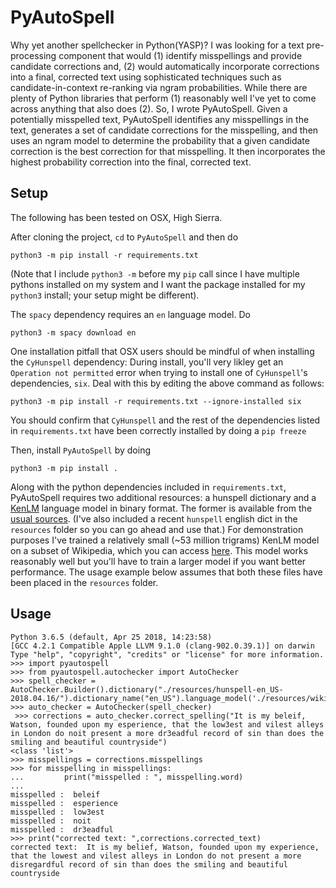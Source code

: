 # PyAutoSpell


Why yet another spellchecker in Python(YASP)? I was looking for a text pre-processing component that would (1) identify misspellings and provide candidate corrections and, (2) would automatically incorporate corrections into a final, corrected text using sophisticated techniques such as candidate-in-context re-ranking via ngram probabilities. While there are plenty of Python libraries that perform (1) reasonably well I've yet to come across anything that also does (2). So, I wrote PyAutoSpell. Given a potentially misspelled text, PyAutoSpell identifies any misspellings in the text, generates a set of candidate corrections for the misspelling, and then uses an ngram model to determine the probability that a given candidate correction is the best correction for that misspelling. It then incorporates the highest probability correction into the final, corrected text. 

## Setup

The following has been tested on OSX, High Sierra.

After cloning the project, `cd` to `PyAutoSpell` and then do

```python3 -m pip install -r requirements.txt```

(Note that I include `python3 -m` before my `pip` call since I have multiple pythons installed on my system and I want the package installed for my `python3` install; your setup might be different).

The `spacy` dependency requires an `en` language model. Do

```python3 -m spacy download en```

One installation pitfall that OSX users should be mindful of when installing the `CyHunspell` dependency: During install, you'll very likley get an `Operation not permitted` error when trying to install one of `CyHunspell`'s dependencies, `six`.  Deal with this by editing the above command as follows:

```python3 -m pip install -r requirements.txt --ignore-installed six```

You should confirm that `CyHunspell` and the rest of the dependencies listed in `requirements.txt` have been correctly installed by doing a `pip freeze` 

Then, install `PyAutoSpell` by doing 

```python3 -m pip install .```

Along with the python dependencies included in ```requirements.txt```, PyAutoSpell requires two additional resources: a hunspell dictionary and a [KenLM](https://github.com/kpu/kenlm) language model in binary format. The former is available from the [usual sources](http://wordlist.aspell.net/). (I've also included a recent `hunspell` english dict in the `resources` folder so you can go ahead and use that.) For demonstration purposes I've trained a relatively small (~53 million trigrams) KenLM model on a subset of Wikipedia, which you can access [here](https://www.dropbox.com/s/4p65y9uso9g3zrr/wiki_lm_truncated_c.klm?dl=0).  This model works reasonably well but you'll have to train a larger model if you want better performance. The usage example below assumes that both these files have been placed in the `resources` folder.


## Usage
```
Python 3.6.5 (default, Apr 25 2018, 14:23:58) 
[GCC 4.2.1 Compatible Apple LLVM 9.1.0 (clang-902.0.39.1)] on darwin
Type "help", "copyright", "credits" or "license" for more information.
>>> import pyautospell
>>> from pyautospell.autochecker import AutoChecker
>>> spell_checker = AutoChecker.Builder().dictionary("./resources/hunspell-en_US-2018.04.16/").dictionary_name("en_US").language_model('./resources/wiki_lm_truncated_c.klm').build()
>>> auto_checker = AutoChecker(spell_checker)
 >>> corrections = auto_checker.correct_spelling("It is my beleif, Watson, founded upon my esperience, that the low3est and vilest alleys in London do noit present a more dr3eadful record of sin than does the smiling and beautiful countryside")
<class 'list'>
>>> misspellings = corrections.misspellings
>>> for misspelling in misspellings:
...         print("misspelled : ", misspelling.word)
... 
misspelled :  beleif
misspelled :  esperience
misspelled :  low3est
misspelled :  noit
misspelled :  dr3eadful
>>> print("corrected text: ",corrections.corrected_text)
corrected text:  It is my belief, Watson, founded upon my experience, that the lowest and vilest alleys in London do not present a more disregardful record of sin than does the smiling and beautiful countryside


